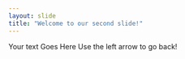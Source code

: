 ```yaml
---
layout: slide
title: "Welcome to our second slide!"
---
```

Your text Goes Here
Use the left arrow to go back!
